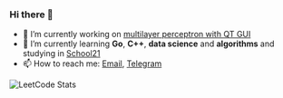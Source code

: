 ### Hi there 👋

- 🔭 I’m currently working on [multilayer perceptron with QT GUI](https://github.com/Effectuss/Multilayer-Perceptron-CPP-QT)
- 🌱 I’m currently learning **Go**, **C++**, **data science** and **algorithms** and studying in [School21](https://21-school.ru/)
- 📫 How to reach me: [Email](mailto:thrixstudio@yandex.ru), [Telegram](https://t.me/iwihari)

![LeetCode Stats](https://leetcard.jacoblin.cool/progbagger?theme=dark&font=Fira%20Mono&ext=heatmap)
